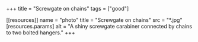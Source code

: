 +++
title = "Screwgate on chains"
tags = ["good"]

[[resources]]
    name = "photo"
    title = "Screwgate on chains"
    src = "*.jpg"
    [resources.params]
        alt = "A shiny screwgate carabiner connected by chains to two bolted hangers."
+++